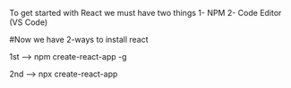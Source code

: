 To get started with React we must have two things 
1- NPM
2- Code Editor (VS Code)

#Now we have 2-ways to install react

1st -->  npm create-react-app <project-name> -g

2nd --> npx create-react-app <project-name>
